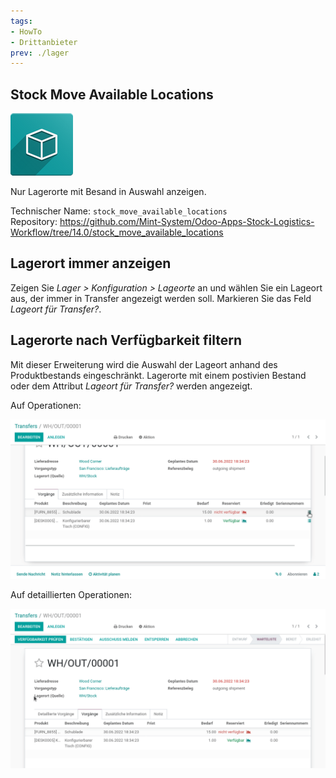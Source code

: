 ```yaml
---
tags:
- HowTo
- Drittanbieter
prev: ./lager
---
```

## Stock Move Available Locations
![icon_oms_box](assets/icon_oms_box.png)

Nur Lagerorte mit Besand in Auswahl anzeigen.

Technischer Name: `stock_move_available_locations`\
Repository: <https://github.com/Mint-System/Odoo-Apps-Stock-Logistics-Workflow/tree/14.0/stock_move_available_locations>

## Lagerort immer anzeigen

Zeigen Sie *Lager > Konfiguration > Lageorte* an und wählen Sie ein Lageort aus, der immer in Transfer angezeigt werden soll. Markieren Sie das Feld *Lageort für Transfer?*.

## Lagerorte nach Verfügbarkeit filtern

Mit dieser Erweiterung wird die Auswahl der Lageort anhand des Produktbestands eingeschränkt. Lagerorte mit einem postivien Bestand oder dem Attribut *Lageort für Transfer?* werden angezeigt.

Auf Operationen:

![Stock Move Available Locations Operationen](assets/Stock%20Move%20Available%20Locations%20Operationen.gif)

Auf detaillierten Operationen:

![Stock Move Available Locations](assets/Stock%20Move%20Available%20Locations.gif)